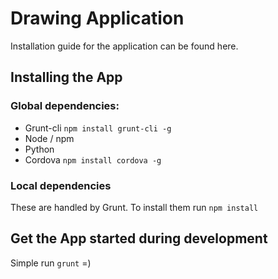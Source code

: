# Drawing Application

Installation guide for the application can be found here.

## Installing the App

### Global dependencies:

* Grunt-cli `npm install grunt-cli -g`
* Node / npm
* Python
* Cordova `npm install cordova -g`

### Local dependencies

These are handled by Grunt. To install them run `npm install`

## Get the App started during development

Simple run `grunt` =)